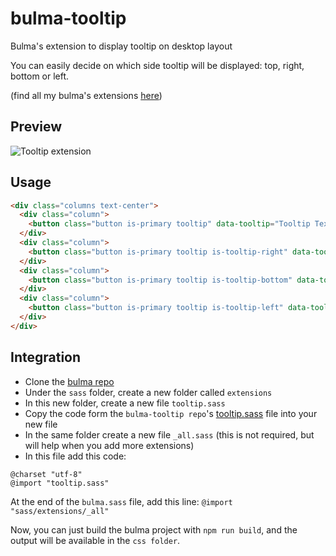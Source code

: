 # bulma-tooltip
Bulma's extension to display tooltip on desktop layout

You can easily decide on which side tooltip will be displayed: top, right, bottom or left.

(find all my bulma's extensions [here](https://wikiki.github.io/bulma-extensions))

Preview
---
![Tooltip extension](https://img15.hostingpics.net/pics/824111ScreenShot20170719at120642.png)


Usage
---

```html
<div class="columns text-center">
  <div class="column">
    <button class="button is-primary tooltip" data-tooltip="Tooltip Text">top tooltip</button>
  </div>
  <div class="column">
    <button class="button is-primary tooltip is-tooltip-right" data-tooltip="Tooltip Text">right tooltip</button>
  </div>
  <div class="column">
    <button class="button is-primary tooltip is-tooltip-bottom" data-tooltip="Tooltip Text">bottom tooltip</button>
  </div>
  <div class="column">
    <button class="button is-primary tooltip is-tooltip-left" data-tooltip="Tooltip Text">left tooltip</button>
  </div>
</div>
```

Integration
---
- Clone the [bulma repo](https://github.com/jgthms/bulma)
- Under the `sass` folder, create a new folder called `extensions`
- In this new folder, create a new file `tooltip.sass`
- Copy the code form the `bulma-tooltip repo`'s [tooltip.sass](https://github.com/Wikiki/bulma-tooltip/blob/master/tooltip.sass) file into your new file
- In the same folder create a new file `_all.sass` (this is not required, but will help when you add more extensions)
- In this file add this code:
```
@charset "utf-8"
@import "tooltip.sass"
```
At the end of the `bulma.sass` file, add this line: `@import "sass/extensions/_all"`

Now, you can just build the bulma project with `npm run build`, and the output will be available in the `css folder`.
